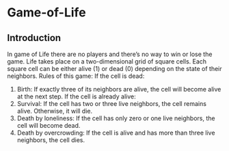 # Game-of-Life
## Introduction
In game of Life there are no players and there’s no way to win or lose the game. Life takes place on a two-dimensional grid of square cells. Each square cell can be either alive (1) or dead (0) depending on the state of their neighbors.
Rules of this game:
If the cell is dead:
1. Birth: If exactly three of its neighbors are alive, the cell will become alive at the next step.
If the cell is already alive:
2. Survival: If the cell has two or three live neighbors, the cell remains alive. Otherwise, it will die.
3. Death by loneliness: If the cell has only zero or one live neighbors, the cell will become dead.
4. Death by overcrowding: If the cell is alive and has more than three live neighbors, the cell dies.
